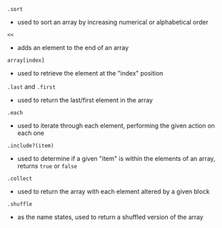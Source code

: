 `.sort`
- used to sort an array by increasing numerical or alphabetical order

`<<`
- adds an element to the end of an array

`array[index]`
- used to retrieve the element at the "index" position

`.last` and `.first`
- used to return the last/first element in the array

`.each`
- used to iterate through each element, performing the given action on each one

`.include?(item)`
- used to determine if a given "item" is within the elements of an array,
returns `true` or `false`

 `.collect`
 - used to return the array with each element altered by a given block

 `.shuffle`
 - as the name states, used to return a shuffled version of the array

